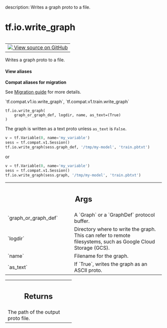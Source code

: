 description: Writes a graph proto to a file.

<div itemscope itemtype="http://developers.google.com/ReferenceObject">
<meta itemprop="name" content="tf.io.write_graph" />
<meta itemprop="path" content="Stable" />
</div>

# tf.io.write_graph

<!-- Insert buttons and diff -->

<table class="tfo-notebook-buttons tfo-api nocontent" align="left">
<td>
  <a target="_blank" href="https://github.com/tensorflow/tensorflow/blob/r2.4/tensorflow/python/framework/graph_io.py#L30-L76">
    <img src="https://www.tensorflow.org/images/GitHub-Mark-32px.png" />
    View source on GitHub
  </a>
</td>
</table>



Writes a graph proto to a file.

<section class="expandable">
  <h4 class="showalways">View aliases</h4>
  <p>
<b>Compat aliases for migration</b>
<p>See
<a href="https://www.tensorflow.org/guide/migrate">Migration guide</a> for
more details.</p>
<p>`tf.compat.v1.io.write_graph`, `tf.compat.v1.train.write_graph`</p>
</p>
</section>

<pre class="devsite-click-to-copy prettyprint lang-py tfo-signature-link">
<code>tf.io.write_graph(
    graph_or_graph_def, logdir, name, as_text=(True)
)
</code></pre>



<!-- Placeholder for "Used in" -->

The graph is written as a text proto unless `as_text` is `False`.

```python
v = tf.Variable(0, name='my_variable')
sess = tf.compat.v1.Session()
tf.io.write_graph(sess.graph_def, '/tmp/my-model', 'train.pbtxt')
```

or

```python
v = tf.Variable(0, name='my_variable')
sess = tf.compat.v1.Session()
tf.io.write_graph(sess.graph, '/tmp/my-model', 'train.pbtxt')
```

<!-- Tabular view -->
 <table class="responsive fixed orange">
<colgroup><col width="214px"><col></colgroup>
<tr><th colspan="2"><h2 class="add-link">Args</h2></th></tr>

<tr>
<td>
`graph_or_graph_def`
</td>
<td>
A `Graph` or a `GraphDef` protocol buffer.
</td>
</tr><tr>
<td>
`logdir`
</td>
<td>
Directory where to write the graph. This can refer to remote
filesystems, such as Google Cloud Storage (GCS).
</td>
</tr><tr>
<td>
`name`
</td>
<td>
Filename for the graph.
</td>
</tr><tr>
<td>
`as_text`
</td>
<td>
If `True`, writes the graph as an ASCII proto.
</td>
</tr>
</table>



<!-- Tabular view -->
 <table class="responsive fixed orange">
<colgroup><col width="214px"><col></colgroup>
<tr><th colspan="2"><h2 class="add-link">Returns</h2></th></tr>
<tr class="alt">
<td colspan="2">
The path of the output proto file.
</td>
</tr>

</table>

